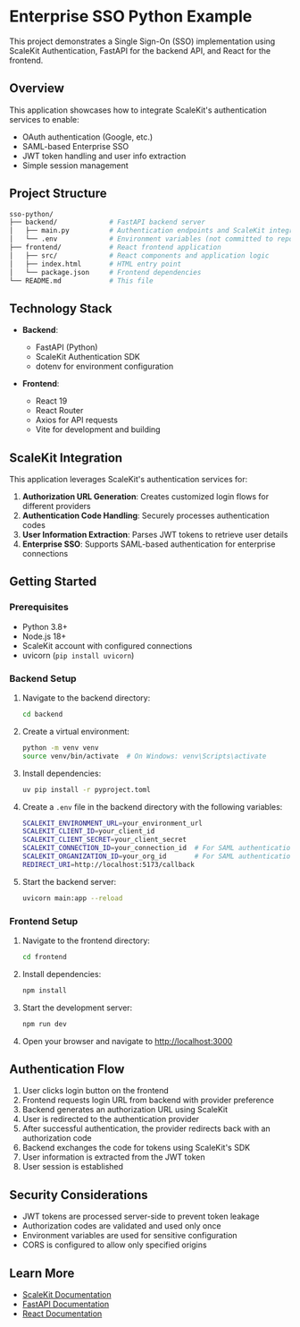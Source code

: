 # Enterprise SSO Python Example

This project demonstrates a Single Sign-On (SSO) implementation using ScaleKit Authentication, FastAPI for the backend API, and React for the frontend.

## Overview

This application showcases how to integrate ScaleKit's authentication services to enable:

- OAuth authentication (Google, etc.)
- SAML-based Enterprise SSO
- JWT token handling and user info extraction
- Simple session management

## Project Structure

```bash
sso-python/
├── backend/             # FastAPI backend server
│   ├── main.py          # Authentication endpoints and ScaleKit integration
│   └── .env             # Environment variables (not committed to repo)
├── frontend/            # React frontend application
│   ├── src/             # React components and application logic
│   ├── index.html       # HTML entry point
│   └── package.json     # Frontend dependencies
└── README.md            # This file
```

## Technology Stack

- **Backend**:
  - FastAPI (Python)
  - ScaleKit Authentication SDK
  - dotenv for environment configuration

- **Frontend**:
  - React 19
  - React Router
  - Axios for API requests
  - Vite for development and building

## ScaleKit Integration

This application leverages ScaleKit's authentication services for:

1. **Authorization URL Generation**: Creates customized login flows for different providers
2. **Authentication Code Handling**: Securely processes authentication codes
3. **User Information Extraction**: Parses JWT tokens to retrieve user details
4. **Enterprise SSO**: Supports SAML-based authentication for enterprise connections

## Getting Started

### Prerequisites

- Python 3.8+
- Node.js 18+
- ScaleKit account with configured connections
- uvicorn (`pip install uvicorn`)

### Backend Setup

1. Navigate to the backend directory:

   ```bash
   cd backend
   ```

2. Create a virtual environment:

   ```bash
   python -m venv venv
   source venv/bin/activate  # On Windows: venv\Scripts\activate
   ```

3. Install dependencies:

   ```bash
   uv pip install -r pyproject.toml
   ```

4. Create a `.env` file in the backend directory with the following variables:

   ```bash
   SCALEKIT_ENVIRONMENT_URL=your_environment_url
   SCALEKIT_CLIENT_ID=your_client_id
   SCALEKIT_CLIENT_SECRET=your_client_secret
   SCALEKIT_CONNECTION_ID=your_connection_id  # For SAML authentication
   SCALEKIT_ORGANIZATION_ID=your_org_id       # For SAML authentication
   REDIRECT_URI=http://localhost:5173/callback
   ```

5. Start the backend server:

   ```bash
   uvicorn main:app --reload
   ```

### Frontend Setup

1. Navigate to the frontend directory:

   ```bash
   cd frontend
   ```

2. Install dependencies:

   ```bash
   npm install
   ```

3. Start the development server:

   ```bash
   npm run dev
   ```

4. Open your browser and navigate to <http://localhost:3000>

## Authentication Flow

1. User clicks login button on the frontend
2. Frontend requests login URL from backend with provider preference
3. Backend generates an authorization URL using ScaleKit
4. User is redirected to the authentication provider
5. After successful authentication, the provider redirects back with an authorization code
6. Backend exchanges the code for tokens using ScaleKit's SDK
7. User information is extracted from the JWT token
8. User session is established

## Security Considerations

- JWT tokens are processed server-side to prevent token leakage
- Authorization codes are validated and used only once
- Environment variables are used for sensitive configuration
- CORS is configured to allow only specified origins

## Learn More

- [ScaleKit Documentation](https://docs.scalekit.com)
- [FastAPI Documentation](https://fastapi.tiangolo.com/)
- [React Documentation](https://react.dev/)
